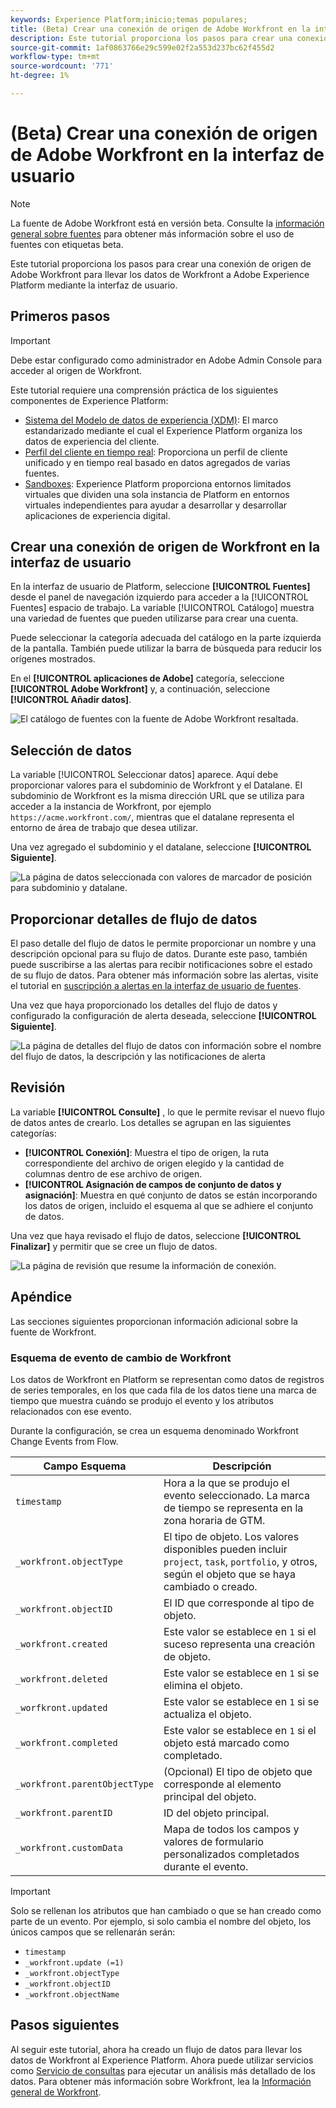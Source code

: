 ```yaml
---
keywords: Experience Platform;inicio;temas populares;
title: (Beta) Crear una conexión de origen de Adobe Workfront en la interfaz de usuario
description: Este tutorial proporciona los pasos para crear una conexión de origen de Adobe Workfront para llevar los datos de Workfront a Adobe Experience Platform mediante la interfaz de usuario.
source-git-commit: 1af0863766e29c599e02f2a553d237bc62f455d2
workflow-type: tm+mt
source-wordcount: '771'
ht-degree: 1%

---
```


# (Beta) Crear una conexión de origen de Adobe Workfront en la interfaz de usuario

>[!NOTE]
>
>La fuente de Adobe Workfront está en versión beta. Consulte la [información general sobre fuentes](../../../../home.md#terms-and-conditions) para obtener más información sobre el uso de fuentes con etiquetas beta.

Este tutorial proporciona los pasos para crear una conexión de origen de Adobe Workfront para llevar los datos de Workfront a Adobe Experience Platform mediante la interfaz de usuario.

## Primeros pasos

>[!IMPORTANT]
>
>Debe estar configurado como administrador en Adobe Admin Console para acceder al origen de Workfront.

Este tutorial requiere una comprensión práctica de los siguientes componentes de Experience Platform:

* [Sistema del Modelo de datos de experiencia (XDM)](../../../../../xdm/home.md): El marco estandarizado mediante el cual el Experience Platform organiza los datos de experiencia del cliente.
* [Perfil del cliente en tiempo real](../../../../../profile/home.md): Proporciona un perfil de cliente unificado y en tiempo real basado en datos agregados de varias fuentes.
* [Sandboxes](../../../../../sandboxes/home.md): Experience Platform proporciona entornos limitados virtuales que dividen una sola instancia de Platform en entornos virtuales independientes para ayudar a desarrollar y desarrollar aplicaciones de experiencia digital.

## Crear una conexión de origen de Workfront en la interfaz de usuario

En la interfaz de usuario de Platform, seleccione **[!UICONTROL Fuentes]** desde el panel de navegación izquierdo para acceder a la [!UICONTROL Fuentes] espacio de trabajo. La variable [!UICONTROL Catálogo] muestra una variedad de fuentes que pueden utilizarse para crear una cuenta.

Puede seleccionar la categoría adecuada del catálogo en la parte izquierda de la pantalla. También puede utilizar la barra de búsqueda para reducir los orígenes mostrados.

En el **[!UICONTROL aplicaciones de Adobe]** categoría, seleccione **[!UICONTROL Adobe Workfront]** y, a continuación, seleccione **[!UICONTROL Añadir datos]**.

![El catálogo de fuentes con la fuente de Adobe Workfront resaltada.](../../../../images/tutorials/create/workfront/catalog.png)

## Selección de datos

La variable [!UICONTROL Seleccionar datos] aparece. Aquí debe proporcionar valores para el subdominio de Workfront y el Datalane. El subdominio de Workfront es la misma dirección URL que se utiliza para acceder a la instancia de Workfront, por ejemplo `https://acme.workfront.com/`, mientras que el datalane representa el entorno de área de trabajo que desea utilizar.

Una vez agregado el subdominio y el datalane, seleccione **[!UICONTROL Siguiente]**.

![La página de datos seleccionada con valores de marcador de posición para subdominio y datalane.](../../../../images/tutorials/create/workfront/select-data.png)

## Proporcionar detalles de flujo de datos

El paso detalle del flujo de datos le permite proporcionar un nombre y una descripción opcional para su flujo de datos. Durante este paso, también puede suscribirse a las alertas para recibir notificaciones sobre el estado de su flujo de datos. Para obtener más información sobre las alertas, visite el tutorial en [suscripción a alertas en la interfaz de usuario de fuentes](../../alerts.md).

Una vez que haya proporcionado los detalles del flujo de datos y configurado la configuración de alerta deseada, seleccione **[!UICONTROL Siguiente]**.

![La página de detalles del flujo de datos con información sobre el nombre del flujo de datos, la descripción y las notificaciones de alerta](../../../../images/tutorials/create/workfront/dataflow-detail.png)

## Revisión

La variable **[!UICONTROL Consulte]** , lo que le permite revisar el nuevo flujo de datos antes de crearlo. Los detalles se agrupan en las siguientes categorías:

* **[!UICONTROL Conexión]**: Muestra el tipo de origen, la ruta correspondiente del archivo de origen elegido y la cantidad de columnas dentro de ese archivo de origen.
* **[!UICONTROL Asignación de campos de conjunto de datos y asignación]**: Muestra en qué conjunto de datos se están incorporando los datos de origen, incluido el esquema al que se adhiere el conjunto de datos.

Una vez que haya revisado el flujo de datos, seleccione **[!UICONTROL Finalizar]** y permitir que se cree un flujo de datos.

![La página de revisión que resume la información de conexión.](../../../../images/tutorials/create/workfront/review.png)

## Apéndice

Las secciones siguientes proporcionan información adicional sobre la fuente de Workfront.

### Esquema de evento de cambio de Workfront

Los datos de Workfront en Platform se representan como datos de registros de series temporales, en los que cada fila de los datos tiene una marca de tiempo que muestra cuándo se produjo el evento y los atributos relacionados con ese evento.

Durante la configuración, se crea un esquema denominado Workfront Change Events from Flow.

| Campo Esquema | Descripción |
| --- | --- |
| `timestamp` | Hora a la que se produjo el evento seleccionado. La marca de tiempo se representa en la zona horaria de GTM. |
| `_workfront.objectType` | El tipo de objeto. Los valores disponibles pueden incluir `project`, `task`, `portfolio`, y otros, según el objeto que se haya cambiado o creado. |
| `_workfront.objectID` | El ID que corresponde al tipo de objeto. |
| `_workfront.created` | Este valor se establece en `1` si el suceso representa una creación de objeto. |
| `_workfront.deleted` | Este valor se establece en `1` si se elimina el objeto. |
| `_worfkront.updated` | Este valor se establece en `1` si se actualiza el objeto. |
| `_workfront.completed` | Este valor se establece en `1` si el objeto está marcado como completado. |
| `_workfront.parentObjectType` | (Opcional) El tipo de objeto que corresponde al elemento principal del objeto. |
| `_workfront.parentID` | ID del objeto principal. |
| `_workfront.customData` | Mapa de todos los campos y valores de formulario personalizados completados durante el evento. |

>[!IMPORTANT]
>
>Solo se rellenan los atributos que han cambiado o que se han creado como parte de un evento. Por ejemplo, si solo cambia el nombre del objeto, los únicos campos que se rellenarán serán:<ul><li>`timestamp`</li><li>`_workfront.update (=1)`</li><li>`_workfront.objectType`</li><li>`_workfront.objectID`</li><li>`_workfront.objectName`</li></ul>

## Pasos siguientes

Al seguir este tutorial, ahora ha creado un flujo de datos para llevar los datos de Workfront al Experience Platform. Ahora puede utilizar servicios como [Servicio de consultas](../../../../../query-service/home.md) para ejecutar un análisis más detallado de los datos. Para obtener más información sobre Workfront, lea la [Información general de Workfront](../../../../connectors/adobe-applications/workfront.md).